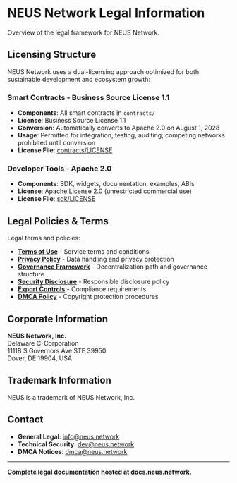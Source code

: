 # NEUS Network Legal Information



Overview of the legal framework for NEUS Network.

## Licensing Structure

NEUS Network uses a dual-licensing approach optimized for both sustainable development and ecosystem growth:

### Smart Contracts - Business Source License 1.1
- **Components**: All smart contracts in `contracts/`
- **License**: Business Source License 1.1
- **Conversion**: Automatically converts to Apache 2.0 on August 1, 2028
- **Usage**: Permitted for integration, testing, auditing; competing networks prohibited until conversion
- **License File**: [contracts/LICENSE](../contracts/LICENSE)

### Developer Tools - Apache 2.0
- **Components**: SDK, widgets, documentation, examples, ABIs
- **License**: Apache License 2.0 (unrestricted commercial use)
- **License File**: [sdk/LICENSE](../sdk/LICENSE)

## Legal Policies & Terms

Legal terms and policies:

- **[Terms of Use](https://docs.neus.network/learn/legal/terms-of-use)** - Service terms and conditions
- **[Privacy Policy](https://docs.neus.network/learn/legal/privacy-policy)** - Data handling and privacy protection
- **[Governance Framework](https://docs.neus.network/ecosystem/governance)** - Decentralization path and governance structure
- **[Security Disclosure](https://docs.neus.network/learn/legal/security-disclosure)** - Responsible disclosure policy
- **[Export Controls](https://docs.neus.network/learn/legal/export-controls)** - Compliance requirements
- **[DMCA Policy](https://docs.neus.network/learn/legal/dmca)** - Copyright protection procedures

## Corporate Information

**NEUS Network, Inc.**  
Delaware C-Corporation  
1111B S Governors Ave STE 39950  
Dover, DE 19904, USA

## Trademark Information

NEUS is a trademark of NEUS Network, Inc.

## Contact

- **General Legal**: info@neus.network
- **Technical Security**: dev@neus.network
- **DMCA Notices**: dmca@neus.network

---

**Complete legal documentation hosted at docs.neus.network.**
